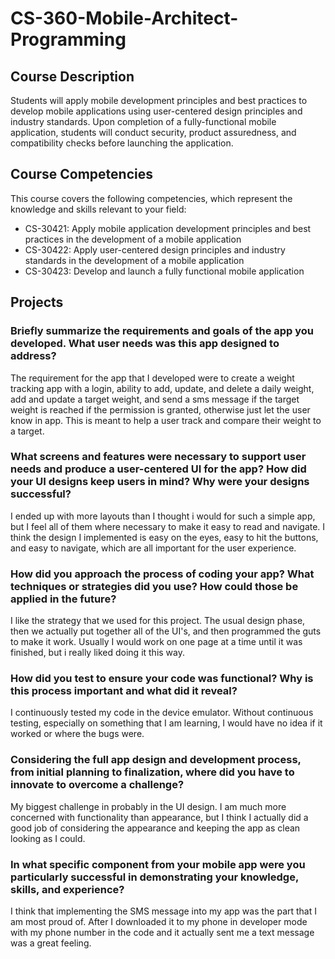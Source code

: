 # CS-360-Mobile-Architect-Programming
## Course Description
Students will apply mobile development principles and best practices to develop mobile 
applications using user-centered design principles and industry standards. Upon completion of 
a fully-functional mobile application, students will conduct security, product assuredness, and 
compatibility checks before launching the application.
## Course Competencies
This course covers the following competencies, which represent the knowledge and skills 
relevant to your field:
- CS-30421: Apply mobile application development principles and best practices in the development of a mobile application
- CS-30422: Apply user-centered design principles and industry standards in the development of a mobile application
- CS-30423: Develop and launch a fully functional mobile application

## Projects
### Briefly summarize the requirements and goals of the app you developed. What user needs was this app designed to address? 
The requirement for the app that I developed were to create a weight tracking app with a login, ability to add, update, and delete a daily weight, add and update a target weight, and send a sms message if the target weight is reached if the permission is granted, otherwise just let the user know in app. This is meant to help a user track and compare their weight to a target.

### What screens and features were necessary to support user needs and produce a user-centered UI for the app? How did your UI designs keep users in mind? Why were your designs successful? 
I ended up with more layouts than I thought i would for such a simple app, but I feel all of them where necessary to make it easy to read and navigate. I think the design I implemented is easy on the eyes, easy to hit the buttons, and easy to navigate, which are all important for the user experience.

### How did you approach the process of coding your app? What techniques or strategies did you use? How could those be applied in the future? 
I like the strategy that we used for this project. The usual design phase, then we actually put together all of the UI's, and then programmed the guts to make it work. Usually I would work on one page at a time until it was finished, but i really liked doing it this way.

### How did you test to ensure your code was functional? Why is this process important and what did it reveal? 
I continuously tested my code in the device emulator. Without continuous testing, especially on something that I am learning, I would have no idea if it worked or where the bugs were.

### Considering the full app design and development process, from initial planning to finalization, where did you have to innovate to overcome a challenge? 
My biggest challenge in probably in the UI design. I am much more concerned with functionality than appearance, but I think I actually did a good job of considering the appearance and keeping the app as clean looking as I could.

### In what specific component from your mobile app were you particularly successful in demonstrating your knowledge, skills, and experience? 
I think that implementing the SMS message into my app was the part that I am most proud of. After I downloaded it to my phone in developer mode with my phone number in the code and it actually sent me a text message was a great feeling.
